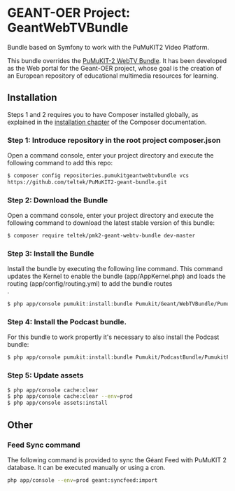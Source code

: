 # GEANT-OER Project: GeantWebTVBundle

Bundle based on Symfony to work with the PuMuKIT2 Video Platform.

This bundle overrides the [PuMuKIT-2 WebTV Bundle](https://github.com/campusdomar/PuMuKIT2/tree/master/src/Pumukit/WebTVBundle). It has been developed as the Web portal for the Geant-OER project, whose goal is the creation of an European repository of educational multimedia resources for learning.

Installation
------------

Steps 1 and 2 requires you to have Composer installed globally, as explained
in the [installation chapter](https://getcomposer.org/doc/00-intro.md)
of the Composer documentation.


### Step 1: Introduce repository in the root project composer.json

Open a command console, enter your project directory and execute the
following command to add this repo:

```bash
$ composer config repositories.pumukitgeantwebtvbundle vcs
https://github.com/teltek/PuMuKIT2-geant-bundle.git
```


### Step 2: Download the Bundle

Open a command console, enter your project directory and execute the
following command to download the latest stable version of this bundle:

```bash
$ composer require teltek/pmk2-geant-webtv-bundle dev-master
```


### Step 3: Install the Bundle

Install the bundle by executing the following line command. This command updates the Kernel to enable the bundle (app/AppKernel.php) and loads the routing (app/config/routing.yml) to add the bundle routes\
.

```bash
$ php app/console pumukit:install:bundle Pumukit/Geant/WebTVBundle/PumukitGeantWebTVBundle
```

### Step 4: Install the Podcast bundle.

For this bundle to work propertly it's necessary to also install the Podcast bundle:
```bash
$ php app/console pumukit:install:bundle Pumukit/PodcastBundle/PumukitPodcastBundle
```


### Step 5: Update assets

```bash
$ php app/console cache:clear
$ php app/console cache:clear --env=prod
$ php app/console assets:install
```

## Other

### Feed Sync command

The following command is provided to sync the Géant Feed with PuMuKIT 2 database. It can be executed manually or using a cron.
```bash
php app/console --env=prod geant:syncfeed:import
```
